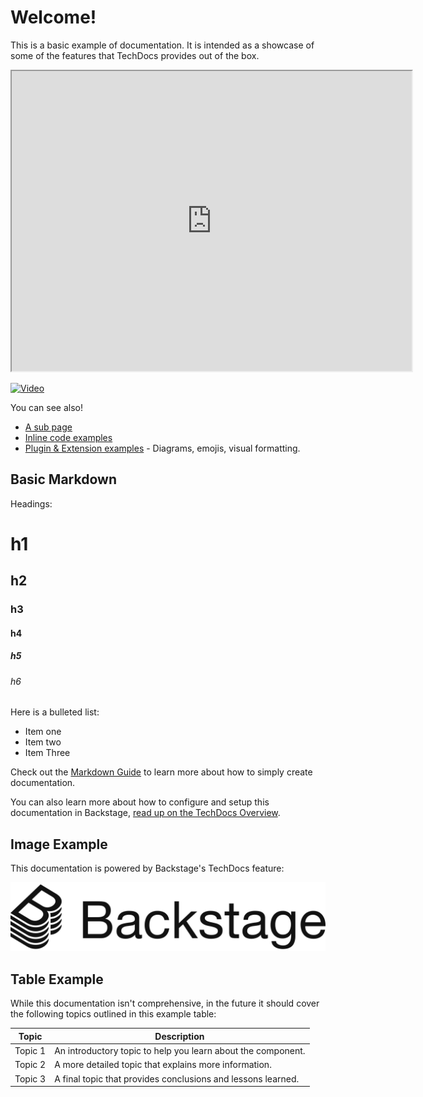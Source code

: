 # Welcome!

This is a basic example of documentation. It is intended as a showcase of some of the
features that TechDocs provides out of the box.

<iframe src="https://drive.google.com/file/d/1LFXYNB42DYE-y5dQEd_JtSc_MnFeSpDT/preview" width="640" height="480" allow="autoplay"></iframe>

[![Video](https://lh3.googleusercontent.com/fife/AGXqzDlLFTAgIwWfPRiP69jsVAmYNgH0iC8a2_8P33CL9aVWoMtWKBngvbQ0xaapZW7yTjfMatNxHXrz9t4P2nDqXJGNQQO6YHgerCmqcL88fxUWtL5yY8w0mjuA4T-E9G0MArwNVMsJHIQ7XhJPDOM9eq_1nxl2uAjmtF7RMcO9jneQBVmOA9MxLmjqRHpLJj1e5CMHyoer4p6xc0_NaG4SUdZtwvZYBUTvdH8ymDDtAPvJEebP9EmgHdgyN-99j1yw0KoK54yM_8WB1H6ujnmI-Me5xasfFPbriRTTpy10_aq_qDqsNGrM8HTnVvj6FBZX-egkDEbDx2diIPuHyYLt31wLL2Zh9DKPqxpXX7SsSs5r96UwEc6fE2qP_prZyS5egw9CRMeBRgjXjSD6lpo8KYJbBAqoUALZLBYubI1NBgl7gbcwUmGKd12l7s8av8UKCN18sR3D4DwYZT_oMDnzX7zRSZCmqk6TNp3ghUWrv3ihrEp0JPqwb0RC_xJUKPawjJdw3P6mgoz2J3YsI0B6EepiPZvVMUI6KRypq7eTghOnM04wK1d-6oZklccmxc-lnsOs1kHYHMP357YPA3Ghl08y7VWOmMAEnNEJiSM_fAI62satI8rMi4UtJ-hxeBx1Ir2iO7a-caoqyA4gP8kqusJop5r3Gh34MkaEpFko9horgh3tnyM_d8tJ82UFyTUHk-CfbvyX4GA3MgSTBGGThxX33xkynMH60tRSdwqMKjfnxaZtGNkWzJQ9cCkRHcaQOZ7D27yx1W4jSFNgdblnGCCnLMgqMNqhH3ZiZXhkCNaLE-9nlZ9BicZhl9IjR1Y2mvG6YKMmN4YqKMYPsAPE8hUhxyFXQ9Mkk3XQt9sxpLL0Yw87Kx8tsOMSLZZYgAyUIhF1RgkuetFIdS29_1FZyONa5SNq6mQgZKvHq0g_8SaLaYe-6f0p4rDdbR5Dp4sebDlI7Hsv6C1nhEVMqS2a8w=w1920-h1080-k-pd)](https://drive.google.com/file/d/1LFXYNB42DYE-y5dQEd_JtSc_MnFeSpDT/view)

You can see also!

- [A sub page](sub-page.md)
- [Inline code examples](code/code-sample.md)
- [Plugin & Extension examples](extensions.md) - Diagrams, emojis, visual formatting.

## Basic Markdown

Headings:

# h1

## h2

### h3

#### h4

##### h5

###### h6

Here is a bulleted list:

- Item one
- Item two
- Item Three

Check out the [Markdown Guide](https://www.markdownguide.org/) to learn more about how to
simply create documentation.

You can also learn more about how to configure and setup this documentation in Backstage,
[read up on the TechDocs Overview](https://backstage.io/docs/features/techdocs/techdocs-overview).

## Image Example

This documentation is powered by Backstage's TechDocs feature:

![Backstage Logo](images/backstage-logo-cncf.svg)

## Table Example

While this documentation isn't comprehensive, in the future it should cover the following
topics outlined in this example table:

| Topic   | Description                                                  |
| ------- | ------------------------------------------------------------ |
| Topic 1 | An introductory topic to help you learn about the component. |
| Topic 2 | A more detailed topic that explains more information.        |
| Topic 3 | A final topic that provides conclusions and lessons learned. |
